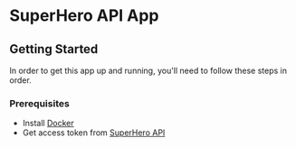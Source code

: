 # SuperHero API App

## Getting Started

In order to get this app up and running, you'll need to follow these steps in order.

### Prerequisites

* Install [Docker](https://www.docker.com/)
* Get access token from [SuperHero API](https://superheroapi.com/)